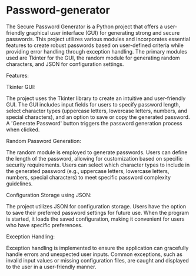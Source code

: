 # Password-generator
The Secure Password Generator is a Python project that offers a user-friendly graphical user interface (GUI) for generating strong and secure passwords. This project utilizes various modules and incorporates essential features to create robust passwords based on user-defined criteria while providing error handling through exception handling. The primary modules used are Tkinter for the GUI, the random module for generating random characters, and JSON for configuration settings.


Features:

Tkinter GUI:

The project uses the Tkinter library to create an intuitive and user-friendly GUI.
The GUI includes input fields for users to specify password length, select character types (uppercase letters, lowercase letters, numbers, and special characters), and an option to save or copy the generated password.
A 'Generate Password' button triggers the password generation process when clicked.

Random Password Generation:

The random module is employed to generate passwords.
Users can define the length of the password, allowing for customization based on specific security requirements.
Users can select which character types to include in the generated password (e.g., uppercase letters, lowercase letters, numbers, special characters) to meet specific password complexity guidelines.

Configuration Storage using JSON:

The project utilizes JSON for configuration storage.
Users have the option to save their preferred password settings for future use.
When the program is started, it loads the saved configuration, making it convenient for users who have specific preferences.

Exception Handling:

Exception handling is implemented to ensure the application can gracefully handle errors and unexpected user inputs.
Common exceptions, such as invalid input values or missing configuration files, are caught and displayed to the user in a user-friendly manner.
